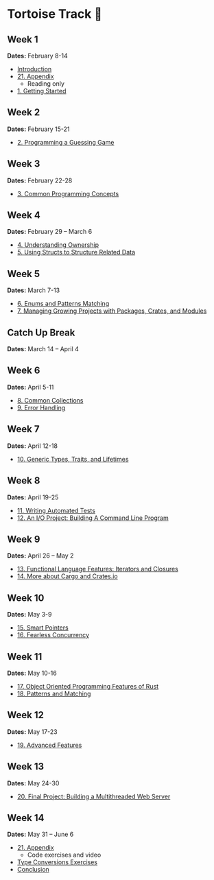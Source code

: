 # Tortoise Track 🐢

## Week 1

**Dates:** February 8-14

- [Introduction](../curriculum/00_introduction.md)
- [21. Appendix](../curriculum/21_appendix.md)
  - Reading only
- [1. Getting Started](../curriculum/01_getting_started.md)

## Week 2

**Dates:** February 15-21

- [2. Programming a Guessing Game](../curriculum/02_programming_a_guessing_game.md)

## Week 3

**Dates:** February 22-28

- [3. Common Programming Concepts](../curriculum/03_common_programming_concepts.md)

## Week 4

**Dates:** February 29 – March 6

- [4. Understanding Ownership](../curriculum/04_understanding_ownership.md)
- [5. Using Structs to Structure Related Data](../curriculum/05_using_structs_to_structure_related_data.md)

## Week 5

**Dates:** March 7-13

- [6. Enums and Patterns Matching](../curriculum/06_enums_and_pattern_matching.md)
- [7. Managing Growing Projects with Packages, Crates, and Modules](../curriculum/07_managing_growing_projects_with_packages_crates_and_modules.md)

## Catch Up Break

**Dates:** March 14 – April 4

## Week 6

**Dates:** April 5-11

- [8. Common Collections](../curriculum/08_common_collections.md)
- [9. Error Handling](../curriculum/09_error_handling.md)

## Week 7

**Dates:** April 12-18

- [10. Generic Types, Traits, and Lifetimes](../curriculum/10_generic_types_traits_and_lifetimes.md)

## Week 8

**Dates:** April 19-25

- [11. Writing Automated Tests](../curriculum/11_writing_automated_tests.md)
- [12. An I/O Project: Building A Command Line Program](../curriculum/12_an_io_project.md)

## Week 9

**Dates:** April 26 – May 2

- [13. Functional Language Features: Iterators and Closures](../curriculum/13_functional_language_features.md)
- [14. More about Cargo and Crates.io](../curriculum/14_more_about_cargo_and_crates.md)

## Week 10

**Dates:** May 3-9

- [15. Smart Pointers](../curriculum/15_smart_pointers.md)
- [16. Fearless Concurrency](../curriculum/16_fearless_concurrency.md)

## Week 11

**Dates:** May 10-16

- [17. Object Oriented Programming Features of Rust](../curriculum/17_object_oriented_programming_features_of_rust.md)
- [18. Patterns and Matching](../curriculum/18_patterns_and_matching.md)

## Week 12

**Dates:** May 17-23

- [19. Advanced Features](../curriculum/19_advanced_features.md)

## Week 13

**Dates:** May 24-30

- [20. Final Project: Building a Multithreaded Web Server](../curriculum/20_final_project.md)

## Week 14

**Dates:** May 31 – June 6

- [21. Appendix](../curriculum/21_appendix.md)
  - Code exercises and video
- [Type Conversions Exercises](../curriculum/22_type_conversions.md)
- [Conclusion](../curriculum/23_conclusion.md)
